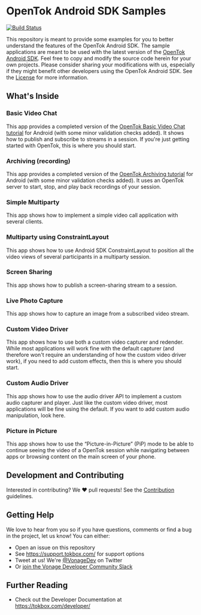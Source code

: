 # OpenTok Android SDK Samples

[![Build Status](https://travis-ci.org/opentok/opentok-android-sdk-samples.svg?branch=master)](https://travis-ci.org/opentok/opentok-android-sdk-samples)

This repository is meant to provide some examples for you to better understand the features of the OpenTok Android SDK. The sample applications are meant to be used with the latest version of the [OpenTok Android SDK](https://tokbox.com/developer/sdks/android/). Feel free to copy and modify the source code herein for your own projects. Please consider sharing your modifications with us, especially if they might benefit other developers using the OpenTok Android SDK. See the [License](LICENSE) for more information.

## What's Inside

### Basic Video Chat

This app provides a completed version of the [OpenTok Basic Video Chat tutorial](https://tokbox.com/developer/tutorials/android/basic-video-chat/) for Android (with some minor validation checks added). It shows how to publish and subscribe to streams in a session. If you're just getting started with OpenTok, this is where you should start.

### Archiving (recording)

This app provides a completed version of the [OpenTok Archiving tutorial](https://tokbox.com/developer/tutorials/android/archiving/) for Android (with some minor validation checks added). It uses an OpenTok server to start, stop, and play back recordings of your session. 

### Simple Multiparty

This app shows how to implement a simple video call application with several clients.

### Multiparty using ConstraintLayout

This app shows how to use Android SDK ConstraintLayout to position all the video views of several participants in a multiparty session.

### Screen Sharing

This app shows how to publish a screen-sharing stream to a session.

### Live Photo Capture

This app shows how to capture an image from a subscribed video stream.

### Custom Video Driver

This app shows how to use both a custom video capturer and redender. While most applications will work fine with the default capturer (and therefore won't require an understanding of how the custom video driver work), if you need to add custom effects, then this is where you should start.

### Custom Audio Driver

This app shows how to use the audio driver API to implement a custom audio capturer and player. Just like the custom video driver, most applications will be fine using the default. If you want to add custom audio manipulation, look here.

### Picture in Picture

This app shows how to use the “Picture-in-Picture” (PiP) mode to be able to continue seeing the video of a OpenTok session while navigating between apps or browsing content on the main screen of your phone.

## Development and Contributing

Interested in contributing? We :heart: pull requests! See the 
[Contribution](CONTRIBUTING.md) guidelines.

## Getting Help

We love to hear from you so if you have questions, comments or find a bug in the project, let us know! You can either:

- Open an issue on this repository
- See <https://support.tokbox.com/> for support options
- Tweet at us! We're [@VonageDev](https://twitter.com/VonageDev) on Twitter
- Or [join the Vonage Developer Community Slack](https://developer.nexmo.com/community/slack)

## Further Reading

- Check out the Developer Documentation at <https://tokbox.com/developer/>